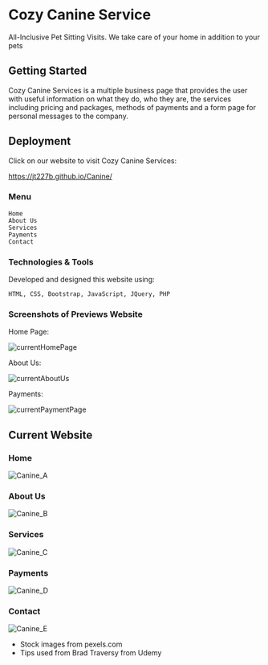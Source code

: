 # Cozy Canine Service
All-Inclusive Pet Sitting Visits. We take care of your home in addition to your pets


## Getting Started

Cozy Canine Services is a multiple business page that provides the user with useful information on what they do, who they are, the services including pricing and packages, methods of payments and a form page for personal messages to the company.

## Deployment

Click on our website to visit Cozy Canine Services:

https://jt227b.github.io/Canine/

### Menu

```
Home
About Us
Services
Payments
Contact
```

### Technologies & Tools

Developed and designed this website using:

```
HTML, CSS, Bootstrap, JavaScript, JQuery, PHP
```

### Screenshots of Previews Website


Home Page:

![currentHomePage](https://user-images.githubusercontent.com/46248532/65176629-c7f15e80-da1a-11e9-8748-a068081b1f75.png)

About Us:

![currentAboutUs](https://user-images.githubusercontent.com/46248532/65176636-ccb61280-da1a-11e9-8e00-6bcef3ec4895.png)

Payments:

![currentPaymentPage](https://user-images.githubusercontent.com/46248532/65176648-d5a6e400-da1a-11e9-96f1-ca209071d7b8.png)



## Current Website

### Home

![Canine_A](https://user-images.githubusercontent.com/46248532/65176664-dc355b80-da1a-11e9-9154-f8e8d3f94444.png)

### About Us

![Canine_B](https://user-images.githubusercontent.com/46248532/65176677-e5262d00-da1a-11e9-901f-f5f7ee6d79e6.png)

### Services

![Canine_C](https://user-images.githubusercontent.com/46248532/65176686-e9524a80-da1a-11e9-8a3a-2c981c9d920d.png)

### Payments

![Canine_D](https://user-images.githubusercontent.com/46248532/65176695-ed7e6800-da1a-11e9-9e2c-6ddf31a6940b.png)

### Contact

![Canine_E](https://user-images.githubusercontent.com/46248532/65176704-f2431c00-da1a-11e9-8c30-2ebd723c9d6e.png)

* Stock images from pexels.com
* Tips used from Brad Traversy from Udemy
